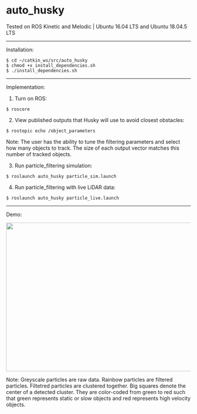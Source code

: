 # auto_husky

Tested on ROS Kinetic and Melodic | Ubuntu 16.04 LTS and Ubuntu 18.04.5 LTS

<hr>

Installation:

```console	
$ cd ~/catkin_ws/src/auto_husky
$ chmod +x install_dependencies.sh 
$ ./install_dependencies.sh
```

<hr>

Implementation:

1. Turn on ROS:
```console	
$ roscore
```
2. View published outputs that Husky will use to avoid closest obstacles:
```console	
$ rostopic echo /object_parameters
```
Note: The user has the ability to tune the filtering parameters and select how many objects to track. The size of each output vector matches this number of tracked objects.

3. Run particle_filtering simulation:
```console	
$ roslaunch auto_husky particle_sim.launch
```

4. Run particle_filtering with live LiDAR data:
```console	
$ roslaunch auto_husky particle_live.launch
```

<hr>

Demo:

<!--<img src="images/particle_demo.png" raw=true width="900">-->

<!--<img src="images/particle_demo2.png" raw=true width="900">-->

<!--<video src="images/output.webm" poster="images/particle_demo.png" width="1920" height="1080" controls preload></video>-->

<img src="images/auto_husky.gif" width="720" height="405" />

<!--![](images/output.webm)-->

Note: Greyscale particles are raw data. Rainbow particles are filtered particles. Filtetred particles are clustered together. Big squares denote the center of a detected cluster. They are color-coded from green to red such that green represents static or slow objects and red represents high velocity objects.

